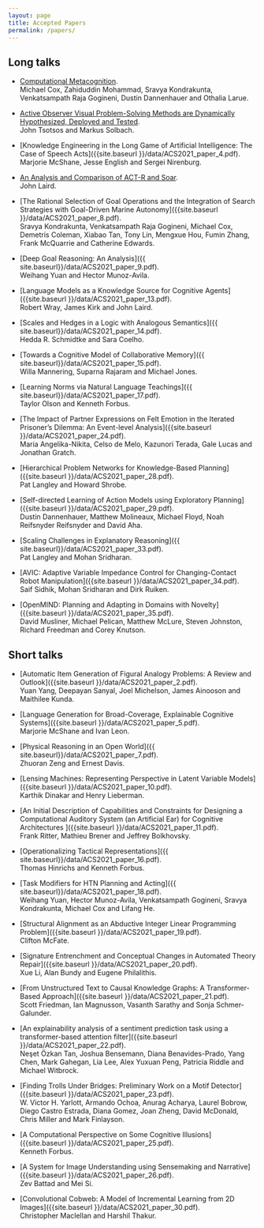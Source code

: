 ```yaml
---
layout: page
title: Accepted Papers
permalink: /papers/
---
```



## Long talks
- [Computational Metacognition]({{site.baseurl}}/data/ACS2021_paper_1.pdf).<br>
Michael Cox, Zahiduddin Mohammad, Sravya Kondrakunta, Venkatsampath Raja Gogineni, Dustin Dannenhauer and Othalia Larue.
  
- [Active Observer Visual Problem-Solving Methods are Dynamically Hypothesized, Deployed and Tested]({{site.baseurl}}/data/ACS2021_paper_3.pdf). <br>
  John Tsotsos and Markus Solbach.

- [Knowledge Engineering in the Long Game of Artificial Intelligence: The Case of Speech Acts]({{site.baseurl }}/data/ACS2021_paper_4.pdf).
<br>  Marjorie McShane, Jesse English and Sergei Nirenburg.

- [An Analysis and Comparison of ACT-R and Soar]({{site.baseurl}}/data/ACS2021_paper_6.pdf).
<br>John Laird.

- [The Rational Selection of Goal Operations and the Integration of Search Strategies with Goal-Driven Marine Autonomy]({{site.baseurl }}/data/ACS2021_paper_8.pdf).
<br>  Sravya Kondrakunta, Venkatsampath Raja Gogineni, Michael Cox, Demetris Coleman, Xiabao Tan, Tony Lin, Mengxue Hou, Fumin Zhang, Frank McQuarrie and Catherine Edwards.

- [Deep Goal Reasoning: An Analysis]({{ site.baseurl}}/data/ACS2021_paper_9.pdf).
<br>Weihang Yuan and Hector Munoz-Avila.

- [Language Models as a Knowledge Source for Cognitive Agents]({{site.baseurl }}/data/ACS2021_paper_13.pdf).
<br>Robert Wray, James Kirk and John Laird.

- [Scales and Hedges in a Logic with Analogous Semantics]({{ site.baseurl}}/data/ACS2021_paper_14.pdf).
<br>Hedda R. Schmidtke and Sara Coelho. 

- [Towards a Cognitive Model of Collaborative Memory]({{ site.baseurl}}/data/ACS2021_paper_15.pdf).
<br>Willa Mannering, Suparna Rajaram and Michael Jones. 

- [Learning Norms via Natural Language Teachings]({{ site.baseurl}}/data/ACS2021_paper_17.pdf).
<br>Taylor Olson and Kenneth Forbus. 

- [The Impact of Partner Expressions on Felt Emotion in the Iterated Prisoner’s Dilemma: An Event-level Analysis]({{site.baseurl }}/data/ACS2021_paper_24.pdf).
<br>  Maria Angelika-Nikita, Celso de Melo, Kazunori Terada, Gale Lucas and Jonathan Gratch. 

- [Hierarchical Problem Networks for Knowledge-Based Planning]({{site.baseurl }}/data/ACS2021_paper_28.pdf).
<br>Pat Langley and Howard Shrobe. 

- [Self-directed Learning of Action Models using Exploratory Planning]({{site.baseurl }}/data/ACS2021_paper_29.pdf).
<br>Dustin Dannenhauer, Matthew Molineaux, Michael Floyd, Noah Reifsnyder Reifsnyder and David Aha. 

- [Scaling Challenges in Explanatory Reasoning]({{ site.baseurl}}/data/ACS2021_paper_33.pdf).
<br>Pat Langley and Mohan Sridharan. 

- [AVIC: Adaptive Variable Impedance Control for Changing-Contact Robot Manipulation]({{site.baseurl }}/data/ACS2021_paper_34.pdf).
<br>  Saif Sidhik, Mohan Sridharan and Dirk Ruiken. 

- [OpenMIND: Planning and Adapting in Domains with Novelty]({{site.baseurl }}/data/ACS2021_paper_35.pdf).
<br>David Musliner, Michael Pelican, Matthew McLure, Steven Johnston, Richard Freedman and Corey Knutson. 



## Short talks 
- [Automatic Item Generation of Figural Analogy Problems: A Review and Outlook]({{site.baseurl }}/data/ACS2021_paper_2.pdf).
<br>  Yuan Yang, Deepayan Sanyal, Joel Michelson, James Ainooson and Maithilee Kunda. 

- [Language Generation for Broad-Coverage, Explainable Cognitive Systems]({{site.baseurl }}/data/ACS2021_paper_5.pdf).
<br>  Marjorie McShane and Ivan Leon. 

- [Physical Reasoning in an Open World]({{ site.baseurl}}/data/ACS2021_paper_7.pdf).
<br>Zhuoran Zeng and Ernest Davis. 

- [Lensing Machines: Representing Perspective in Latent Variable Models]({{site.baseurl }}/data/ACS2021_paper_10.pdf).
<br>  Karthik Dinakar and Henry Lieberman. 

- [An Initial Description of Capabilities and Constraints for Designing a Computational Auditory System (an Artificial Ear) for Cognitive Architectures ]({{site.baseurl }}/data/ACS2021_paper_11.pdf).
<br>  Frank Ritter, Mathieu Brener and Jeffrey Bolkhovsky. 

- [Operationalizing Tactical Representations]({{ site.baseurl}}/data/ACS2021_paper_16.pdf).
<br>Thomas Hinrichs and Kenneth Forbus. 

- [Task Modifiers for HTN Planning and Acting]({{ site.baseurl}}/data/ACS2021_paper_18.pdf).
<br>Weihang Yuan, Hector Munoz-Avila, Venkatsampath Gogineni, Sravya Kondrakunta, Michael Cox and Lifang He. 

- [Structural Alignment as an Abductive Integer Linear Programming Problem]({{site.baseurl }}/data/ACS2021_paper_19.pdf).
<br>  Clifton McFate. 

- [Signature Entrenchment and Conceptual Changes in Automated Theory Repair]({{site.baseurl }}/data/ACS2021_paper_20.pdf).
<br>  Xue Li, Alan Bundy and Eugene Philalithis. 

- [From Unstructured Text to Causal Knowledge Graphs: A Transformer-Based Approach]({{site.baseurl }}/data/ACS2021_paper_21.pdf).
<br>  Scott Friedman, Ian Magnusson, Vasanth Sarathy and Sonja Schmer-Galunder. 

- [An explainability analysis of a sentiment prediction task using a transformer-based attention filter]({{site.baseurl }}/data/ACS2021_paper_22.pdf).
<br>  Neşet Özkan Tan, Joshua Bensemann, Diana Benavides-Prado, Yang Chen, Mark Gahegan, Lia Lee, Alex Yuxuan Peng, Patricia Riddle and Michael Witbrock. 

- [Finding Trolls Under Bridges: Preliminary Work on a Motif Detector]({{site.baseurl }}/data/ACS2021_paper_23.pdf).
<br>W. Victor H. Yarlott, Armando Ochoa, Anurag Acharya, Laurel Bobrow, Diego Castro Estrada, Diana Gomez, Joan Zheng, David McDonald, Chris Miller and Mark Finlayson. 

- [A Computational Perspective on Some Cognitive Illusions]({{site.baseurl }}/data/ACS2021_paper_25.pdf).
<br>Kenneth Forbus. 

- [A System for Image Understanding using Sensemaking and Narrative]({{site.baseurl }}/data/ACS2021_paper_26.pdf).
<br>Zev Battad and Mei Si. 

- [Convolutional Cobweb: A Model of Incremental Learning from 2D Images]({{site.baseurl }}/data/ACS2021_paper_30.pdf).
<br>  Christopher Maclellan and Harshil Thakur. 




